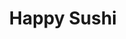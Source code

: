 ---
layout: place
title: "Happy Sushi"
permalink: /california/santa-clara/happy-sushi.html
stateAbbr: CA
stateName: California
cityName: Santa Clara
seo:
  name: "Happy Sushi"
  type: Restaurant
  links: https://www.happysushimenu.com/
description: "Happy Sushi serves delicious sushi in Santa Clara, California. Try fresh Japanese dishes for a great dining experience. "
place_id: ChIJc7N9RQzKj4ARH9gEYX95_I0
photos:
  - name: >-
      places/ChIJc7N9RQzKj4ARH9gEYX95_I0/photos/AeeoHcK0b0XGg9uBC3bvOVruwkrLbl_Ocs-Qih9xfeDPnb5VbowDTmUPVtclVWuC-yAGZdg8ixc6Jiu3mGG0lZj6jcZ24iX50E1aOekoG1wxU7uhmMty58nj9cvxXpu-Vfruxh7NltCfpxoxnyrs1YT2yGr8siidVSyoJpVCrprFNdRBGpzYF4X0bwMoASlrdeH4QQ9AkpwhQ2TopNjgKphg8Y1J_RChRxPBqGohDKU71IdfRtPdc3KguhUAtfdiBI6VjqAsX5PTuKSFkEAzWyyq1qm7yf70rb82Sy_uVJO32R7hEw
    widthPx: 3024
    heightPx: 3024
    authorAttributions:
      - displayName: Happy Sushi
        uri: https://maps.google.com/maps/contrib/112021230339515049447
        photoUri: >-
          https://lh3.googleusercontent.com/a-/ALV-UjX4at_SO4YEbdQ3oH6vPB-_ENmXaJx1lf9aZPFT5VJwpiHYhl5F=s100-p-k-no-mo
    flagContentUri: >-
      https://www.google.com/local/imagery/report/?cb_client=maps_api_places.places_api&image_key=!1e10!2sAF1QipPW2jtyh4zB_cb0P83W2w_3gklh4z_45BPV5UUL&hl=en-US
    googleMapsUri: >-
      https://www.google.com/maps/place//data=!3m4!1e2!3m2!1sAF1QipPW2jtyh4zB_cb0P83W2w_3gklh4z_45BPV5UUL!2e10!4m2!3m1!1s0x808fca0c457db373:0x8dfc797f6104d81f
  - name: >-
      places/ChIJc7N9RQzKj4ARH9gEYX95_I0/photos/AeeoHcKYgvqLl_uoWD4HCCb2mN67NhQn0QOQkwGyxS5Iez0BJQ0WM67eqJeuWl8rKn474a4gODWKTEarP59rLOrMqm8B5lSw1P4MaZY2w6zCmb-0wakcUL_DxT07xvVATAk861HSXu87Y8caMemuwh-09CmEj0M7CRfbMeS5KpXDwkjkLuxGqKBrBwO1AGHtkboD-pVtxtpBVsC6QUJP6aaSLj8Z7ITQ-1-JpmGPHcx3Uk7CperaLboLHvVcnW9c0xj6IKA4LiEatuGKMt2XRAepj67VtJogTcLrFcW7sKBqHeXpAA
    widthPx: 4032
    heightPx: 2269
    authorAttributions:
      - displayName: Happy Sushi
        uri: https://maps.google.com/maps/contrib/112021230339515049447
        photoUri: >-
          https://lh3.googleusercontent.com/a-/ALV-UjX4at_SO4YEbdQ3oH6vPB-_ENmXaJx1lf9aZPFT5VJwpiHYhl5F=s100-p-k-no-mo
    flagContentUri: >-
      https://www.google.com/local/imagery/report/?cb_client=maps_api_places.places_api&image_key=!1e10!2sAF1QipMuxyaCll110cy6vyyPCqzOKTQm386CCUad89T1&hl=en-US
    googleMapsUri: >-
      https://www.google.com/maps/place//data=!3m4!1e2!3m2!1sAF1QipMuxyaCll110cy6vyyPCqzOKTQm386CCUad89T1!2e10!4m2!3m1!1s0x808fca0c457db373:0x8dfc797f6104d81f
  - name: >-
      places/ChIJc7N9RQzKj4ARH9gEYX95_I0/photos/AeeoHcK6kjijeTuKacXheH2KSdLfr72eDXmJE4t1_4EwyLlHKKOeW9EAVOxj-5DaG7wrCTjPQskMSxZEVZwuc_p6j8mljUc3TVA8-L6Z6vtXPFhNhPhIXRPELn-TD4XP61pI0ILUid4qneCmOeiwtyF3r4eJBO50RfPLHmROe9FGY3SYTIeI2VfMh0YRzpmcsNVvMSjkV4BiKV2oF2Grxy26Uy8B_9hLHupG21yGJWsPrxb96ZhnXjMjVFOAm3U0M65AB1IiE6aiVR3DDl-Z2p2kFvYihkYCvW5O9li6Ldouzn701g
    widthPx: 4032
    heightPx: 3024
    authorAttributions:
      - displayName: Happy Sushi
        uri: https://maps.google.com/maps/contrib/112021230339515049447
        photoUri: >-
          https://lh3.googleusercontent.com/a-/ALV-UjX4at_SO4YEbdQ3oH6vPB-_ENmXaJx1lf9aZPFT5VJwpiHYhl5F=s100-p-k-no-mo
    flagContentUri: >-
      https://www.google.com/local/imagery/report/?cb_client=maps_api_places.places_api&image_key=!1e10!2sAF1QipOi9jWi_9wNbQsTZDLPvYKTlzSylcCMV3itcV5j&hl=en-US
    googleMapsUri: >-
      https://www.google.com/maps/place//data=!3m4!1e2!3m2!1sAF1QipOi9jWi_9wNbQsTZDLPvYKTlzSylcCMV3itcV5j!2e10!4m2!3m1!1s0x808fca0c457db373:0x8dfc797f6104d81f
  - name: >-
      places/ChIJc7N9RQzKj4ARH9gEYX95_I0/photos/AeeoHcLy9_UWbyfWV4g9M3gaiG7oobHfwSN9WZq4gjYmPyfGFGRETB5lHvsSqkRi7L_Ur2MOrTgYAuhvIOlvXZ-8ab0vIlHEDAqxE8yhnI0_bSmIMl5XWs-Phy5t6iMRN9yfi9MRkL4BhMA_XFsUBnVHPFc7YK8fLcT3gSDG86C8Bqi-U5hEZzGkhddSLGLiV2tZxl1KyuOZUP3Rx-fRNvwa5bBTLmHU5iszu-aRlDUqfp8abE0QTmIHGvtbh5OwwKOGg5uofGF5rIJ_37WRgPLNFKePWL2Li7KNa_qFZ6j-EMpI8iVyXiAbIwHWjJqsfFi7btUgBy98ez46IouF7Dl9saiAf4JCzTkdFYGxDX0n3HRJ9dpaUkefv3uoOU6cqHDpSA_EHPa4t-xoIYTK9cTG1znKwl88mhW0KE3jwtFCQck-imVI
    widthPx: 4800
    heightPx: 3600
    authorAttributions:
      - displayName: Vladislav Avadanii
        uri: https://maps.google.com/maps/contrib/113584377544567442858
        photoUri: >-
          https://lh3.googleusercontent.com/a/ACg8ocJIzrapmREZtDuaPg98x6s5wzPbWyGtz92ldtlwEk9kuB0bWG-j=s100-p-k-no-mo
    flagContentUri: >-
      https://www.google.com/local/imagery/report/?cb_client=maps_api_places.places_api&image_key=!1e10!2sCIHM0ogKEICAgID_jZTukAE&hl=en-US
    googleMapsUri: >-
      https://www.google.com/maps/place//data=!3m4!1e2!3m2!1sCIHM0ogKEICAgID_jZTukAE!2e10!4m2!3m1!1s0x808fca0c457db373:0x8dfc797f6104d81f
  - name: >-
      places/ChIJc7N9RQzKj4ARH9gEYX95_I0/photos/AeeoHcKTqxeQIk39BuIErzyiUXLyegquNbrG1GkiAkAYSgfkwFDZ95J8BFnRg1IMkbJS4OmXuW4FdOgbi1AOGmzKxk8YhwIcYrl-2cpCNFgseKvUUgpLusOQ_xfc9tzyGFqb1XGelL2IfwhFtux-rn2_VFl1saxKk3s1uQKYT_wkL4jh-lHUDMjKtQsS_12huL0PTGpw4QM1rkPMdWLqfHGkBSe24Qdj6SY7cSS3C-4eYld0sh_6KvneO0YdP5gERyz-hJ-SWDjSUnAi6swqAgOvPnU4_w-qPeWefFGXRf6KmZRd4JwG97XuuN2XRm84p5HPOJ5nXfJF4-w5eh52VRlCjbEKMRVIUIAn3Y9sT3zQmPdzbDOanleBIeacXqb2_XaNctCT5qyXlC-1ZsE4kShEO9_jJrnBm-6QJxcyBLE-rC2VSOkd
    widthPx: 4032
    heightPx: 3024
    authorAttributions:
      - displayName: Shachar Ben-Hador
        uri: https://maps.google.com/maps/contrib/109040658340291466889
        photoUri: >-
          https://lh3.googleusercontent.com/a/ACg8ocIRKXvO9fGS5U_x6c4mvVbFC76EvMFYugN477hvzZd-LaMypA=s100-p-k-no-mo
    flagContentUri: >-
      https://www.google.com/local/imagery/report/?cb_client=maps_api_places.places_api&image_key=!1e10!2sCIHM0ogKEICAgMDg_t-2jwE&hl=en-US
    googleMapsUri: >-
      https://www.google.com/maps/place//data=!3m4!1e2!3m2!1sCIHM0ogKEICAgMDg_t-2jwE!2e10!4m2!3m1!1s0x808fca0c457db373:0x8dfc797f6104d81f
  - name: >-
      places/ChIJc7N9RQzKj4ARH9gEYX95_I0/photos/AeeoHcJGNWDrfE5eygncKs9JyUPve3vkCEqUHKAgm4a9VjTrjxqKi3pfHv3q44NTYdBcZ9KrY29kx7uJng8CEjC5NhRMjd4NztPYaAQXClzOwaZT3md101vWnpAqHS8G5ZO3EywSUFFAUM9kzjKdsJzNFsJMff4iyG0q6p6cjs9RklIZZswttqzhgmtxFIWqdPaI1KMnV0dxYdIix69SguvGiH-LtSR6srP0i10GOn-HBnr9ESKlwEnunsE006BRfaURfGVwSravVVMcb9imEEsGuyXuhQF8eut0h94lx9BCHetKPs5ET0PvyPrDWPmeZbJSqiiyPmOgOpeoLMEefNZaN8dj3_POWIypIYpuSEkcY5ofYU4qvSb4NHuaRr5iJvsiFlEo-mu8d6iU6zw6DlrsWG1ANuW8FQ0kPvEon405WpOcPsCQ
    widthPx: 4032
    heightPx: 3024
    authorAttributions:
      - displayName: Vladislav Avadanii
        uri: https://maps.google.com/maps/contrib/113584377544567442858
        photoUri: >-
          https://lh3.googleusercontent.com/a/ACg8ocJIzrapmREZtDuaPg98x6s5wzPbWyGtz92ldtlwEk9kuB0bWG-j=s100-p-k-no-mo
    flagContentUri: >-
      https://www.google.com/local/imagery/report/?cb_client=maps_api_places.places_api&image_key=!1e10!2sCIHM0ogKEICAgID_jZTuoAE&hl=en-US
    googleMapsUri: >-
      https://www.google.com/maps/place//data=!3m4!1e2!3m2!1sCIHM0ogKEICAgID_jZTuoAE!2e10!4m2!3m1!1s0x808fca0c457db373:0x8dfc797f6104d81f
  - name: >-
      places/ChIJc7N9RQzKj4ARH9gEYX95_I0/photos/AeeoHcJSLEXcZHZ2PleI71GSZ17Mfu7uBSugbxR9GKuVOb0k51fqiVw5hw474AMd7gDA1pW7pSmyuC4hPb92QIRnZXA3v6Ri-ALk3_O5IdkTXMvLOj7BhIlfutp_c2x-Mydy9FwhOCOl44N7Im7WNcQaEROQiR4k8Az1aPGmTi1OzRzec6-R9nvdUCiT2AYp55oAEjEPPzqe1Ra_8ZL-VLhznV_AHzdwA26Kvgak-6K1VdGkYnl2YqhtyTkwjPDs90Pec02pD430zm8I90zVp90TFS56dPoxuDNTXMIxKKYgR5afDg
    widthPx: 960
    heightPx: 1280
    authorAttributions:
      - displayName: Happy Sushi
        uri: https://maps.google.com/maps/contrib/112021230339515049447
        photoUri: >-
          https://lh3.googleusercontent.com/a-/ALV-UjX4at_SO4YEbdQ3oH6vPB-_ENmXaJx1lf9aZPFT5VJwpiHYhl5F=s100-p-k-no-mo
    flagContentUri: >-
      https://www.google.com/local/imagery/report/?cb_client=maps_api_places.places_api&image_key=!1e10!2sAF1QipPED_B95bPfgQlxKLVVyEvKP_5xOuRwzmKZ525p&hl=en-US
    googleMapsUri: >-
      https://www.google.com/maps/place//data=!3m4!1e2!3m2!1sAF1QipPED_B95bPfgQlxKLVVyEvKP_5xOuRwzmKZ525p!2e10!4m2!3m1!1s0x808fca0c457db373:0x8dfc797f6104d81f
  - name: >-
      places/ChIJc7N9RQzKj4ARH9gEYX95_I0/photos/AeeoHcLXMZkEWMfngIOQQF03F4-wK9b7eLy2yZJr26qKtt0RM2Dx19V-Nitsq4dlLhTwv8PhDAT4f6EAHmQ3zRJZ83buV9YKnLAe6mIUWWx5An_j472YbsqyLDyaCF9lCLLta3TN_kzVRm658Oa_5y4l8sv1j2cuGV4ElL3yyWLnK2e4jP8nDif8GBCYZhJzSiVOQXlS14RgHM8wOS_u1nnwCjmayFUzKhXe-hWU8hdRKokypZWjvJsDe8564XwnC5LZY0_NO6Rw4A_eHU2cCaUNdxk4VP2pWBufrEPAUNSJMo0q8g
    widthPx: 3025
    heightPx: 3024
    authorAttributions:
      - displayName: Happy Sushi
        uri: https://maps.google.com/maps/contrib/112021230339515049447
        photoUri: >-
          https://lh3.googleusercontent.com/a-/ALV-UjX4at_SO4YEbdQ3oH6vPB-_ENmXaJx1lf9aZPFT5VJwpiHYhl5F=s100-p-k-no-mo
    flagContentUri: >-
      https://www.google.com/local/imagery/report/?cb_client=maps_api_places.places_api&image_key=!1e10!2sAF1QipNodqovLN3aTwmj_w1lJb3Qm2IVLd8mdeP021Fo&hl=en-US
    googleMapsUri: >-
      https://www.google.com/maps/place//data=!3m4!1e2!3m2!1sAF1QipNodqovLN3aTwmj_w1lJb3Qm2IVLd8mdeP021Fo!2e10!4m2!3m1!1s0x808fca0c457db373:0x8dfc797f6104d81f
  - name: >-
      places/ChIJc7N9RQzKj4ARH9gEYX95_I0/photos/AeeoHcK9b4fU8GRucbVIxwE6DQLX5MvZa0li0BZb2o-ti14R75S5yU4J4aIwMhNwojtOlm-FBDElHvDakN_agtdBPZ9cmkFhoTZpobH15p498Y2s0zT0AutzeAgbGLlrMHzEe_51VIgDOI8GqgLo2Dn0meCWMUq6dCIqrHNj3kMVUWUhIIRGRBM-ckveihOxPpoRGdYBb4QmxR9m0l7sbsZ1S-To5JDZEf6PvCeNHKil1dPD-IPwKILNEWHhbOTrfWbPOWaBFcoZAWWZWZvYtZ2xAbFxPYBFbP8Dtrd1Fd3n-ymm4w
    widthPx: 4032
    heightPx: 3024
    authorAttributions:
      - displayName: Happy Sushi
        uri: https://maps.google.com/maps/contrib/112021230339515049447
        photoUri: >-
          https://lh3.googleusercontent.com/a-/ALV-UjX4at_SO4YEbdQ3oH6vPB-_ENmXaJx1lf9aZPFT5VJwpiHYhl5F=s100-p-k-no-mo
    flagContentUri: >-
      https://www.google.com/local/imagery/report/?cb_client=maps_api_places.places_api&image_key=!1e10!2sAF1QipOiFYjiMcoMC9Z5rb_247OvlYteZwQbK3SNOZeS&hl=en-US
    googleMapsUri: >-
      https://www.google.com/maps/place//data=!3m4!1e2!3m2!1sAF1QipOiFYjiMcoMC9Z5rb_247OvlYteZwQbK3SNOZeS!2e10!4m2!3m1!1s0x808fca0c457db373:0x8dfc797f6104d81f
  - name: >-
      places/ChIJc7N9RQzKj4ARH9gEYX95_I0/photos/AeeoHcLIbQzYs-1cr8_nxgkh5cBDhIss_ihvFYT89ArMiKJ05nwFY2a-Othz6NcoSxnnjhbYGL3IWKcE7LtGmVic2t8eDPTfchjaVG_k30LL9WWWGMPtCUYZtoOtxQyWLTB9wDEWh4tdgu1W4e3HXdWB4o_6y3xKUBaIYky6G8XZX6EOcPqe3w0S1MwdNay0btW8g2qV-AhXU6ngm6H1N1EINVCYj9pcMtzNsaJAVvfcHzRfaxnVTI3Jk9JmA5cJqDOVWpRuT21-AUAam-PY6mh1OHN-bv8uhc562-EzXzddnGceXw
    widthPx: 3025
    heightPx: 3024
    authorAttributions:
      - displayName: Happy Sushi
        uri: https://maps.google.com/maps/contrib/112021230339515049447
        photoUri: >-
          https://lh3.googleusercontent.com/a-/ALV-UjX4at_SO4YEbdQ3oH6vPB-_ENmXaJx1lf9aZPFT5VJwpiHYhl5F=s100-p-k-no-mo
    flagContentUri: >-
      https://www.google.com/local/imagery/report/?cb_client=maps_api_places.places_api&image_key=!1e10!2sAF1QipOGgAHp8xKBv1RIOp8fqwkdUEUhHWYtB5vfyj2D&hl=en-US
    googleMapsUri: >-
      https://www.google.com/maps/place//data=!3m4!1e2!3m2!1sAF1QipOGgAHp8xKBv1RIOp8fqwkdUEUhHWYtB5vfyj2D!2e10!4m2!3m1!1s0x808fca0c457db373:0x8dfc797f6104d81f
address: '3216 El Camino Real #5, Santa Clara, CA 95051, USA'
street: '3216 El Camino Real #5'
city: Santa Clara
state: CA
zip: '95051'
country: USA
neighborhood: null
latitude: '37.352144'
longitude: '-121.985084'
accessibility_options:
  wheelchairAccessibleParking: true
  wheelchairAccessibleEntrance: true
  wheelchairAccessibleRestroom: true
  wheelchairAccessibleSeating: true
business_status: OPERATIONAL
name: Happy Sushi
google_maps_links:
  directionsUri: >-
    https://www.google.com/maps/dir//''/data=!4m7!4m6!1m1!4e2!1m2!1m1!1s0x808fca0c457db373:0x8dfc797f6104d81f!3e0
  placeUri: https://maps.google.com/?cid=10231186041474439199
  writeAReviewUri: >-
    https://www.google.com/maps/place//data=!4m3!3m2!1s0x808fca0c457db373:0x8dfc797f6104d81f!12e1
  reviewsUri: >-
    https://www.google.com/maps/place//data=!4m4!3m3!1s0x808fca0c457db373:0x8dfc797f6104d81f!9m1!1b1
  photosUri: >-
    https://www.google.com/maps/place//data=!4m3!3m2!1s0x808fca0c457db373:0x8dfc797f6104d81f!10e5
primary_type: Sushi Restaurant
opening_hours:
  regular:
    - 'Monday: 10:30 AM – 2:30 PM, 4:30 – 9:00 PM'
    - 'Tuesday: 10:30 AM – 2:30 PM, 4:30 – 9:00 PM'
    - 'Wednesday: 10:30 AM – 2:30 PM, 4:30 – 9:00 PM'
    - 'Thursday: 10:30 AM – 2:30 PM, 4:30 – 9:00 PM'
    - 'Friday: 10:30 AM – 2:30 PM, 4:30 – 9:30 PM'
    - 'Saturday: 11:00 AM – 3:00 PM, 4:30 – 9:30 PM'
    - 'Sunday: 11:00 AM – 3:00 PM, 4:00 – 9:00 PM'
  current:
    - 'Monday: 10:30 AM – 2:30 PM, 4:30 – 9:00 PM'
    - 'Tuesday: 10:30 AM – 2:30 PM, 4:30 – 9:00 PM'
    - 'Wednesday: 10:30 AM – 2:30 PM, 4:30 – 9:00 PM'
    - 'Thursday: 10:30 AM – 2:30 PM, 4:30 – 9:00 PM'
    - 'Friday: 10:30 AM – 2:30 PM, 4:30 – 9:30 PM'
    - 'Saturday: 11:00 AM – 3:00 PM, 4:30 – 9:30 PM'
    - 'Sunday: 11:00 AM – 3:00 PM, 4:00 – 9:00 PM'
secondary_opening_hours:
  regular:
    weekdayDescriptions: null
    type: null
  current:
    weekdayDescriptions: null
    type: null
phone: (408) 638-7606
price_level: PRICE_LEVEL_MODERATE
price_range: $20 &ndash; $30
rating: '4.4'
rating_count: 0
website: https://www.happysushimenu.com/
reviews: null
parking_options: null
payment_options: null
allow_dogs: null
curbside_pickup: null
delivery: null
dine_in: null
good_for_children: null
good_for_groups: null
good_for_sports: null
live_music: null
menu_for_children: null
outdoor_seating: null
reservable: null
restroom: null
serves_beer: null
serves_breakfast: null
serves_brunch: null
serves_cocktails: null
serves_coffee: null
serves_dinner: null
serves_dessert: null
serves_lunch: null
serves_vegetarian_food: null
serves_wine: null
takeout: null
update_category: essentials
summary: null

---